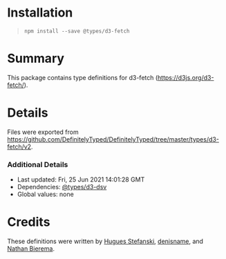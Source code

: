 # Installation
> `npm install --save @types/d3-fetch`

# Summary
This package contains type definitions for d3-fetch (https://d3js.org/d3-fetch/).

# Details
Files were exported from https://github.com/DefinitelyTyped/DefinitelyTyped/tree/master/types/d3-fetch/v2.

### Additional Details
 * Last updated: Fri, 25 Jun 2021 14:01:28 GMT
 * Dependencies: [@types/d3-dsv](https://npmjs.com/package/@types/d3-dsv)
 * Global values: none

# Credits
These definitions were written by [Hugues Stefanski](https://github.com/ledragon), [denisname](https://github.com/denisname), and [Nathan Bierema](https://github.com/Methuselah96).
